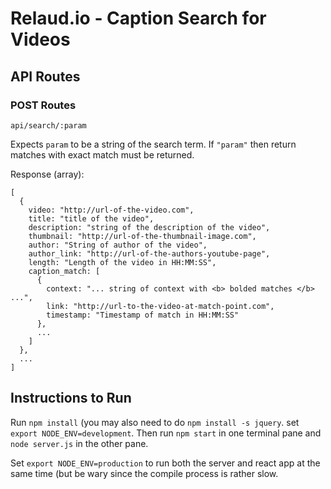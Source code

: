 # Relaud.io - Caption Search for Videos

## API Routes

### POST Routes

`api/search/:param` 

Expects `param` to be a string of the search term. If `"param"` then return matches with exact match must be returned.

Response (array):

```
[
  { 
    video: "http://url-of-the-video.com",
    title: "title of the video",
    description: "string of the description of the video",
    thumbnail: "http://url-of-the-thumbnail-image.com",
    author: "String of author of the video",
    author_link: "http://url-of-the-authors-youtube-page",
    length: "Length of the video in HH:MM:SS",
    caption_match: [
      {
        context: "... string of context with <b> bolded matches </b> ...",
        link: "http://url-to-the-video-at-match-point.com",
        timestamp: "Timestamp of match in HH:MM:SS"
      },
      ...
    ]
  },
  ...
]
```

## Instructions to Run

Run `npm install` (you may also need to do `npm install -s jquery`.  set `export NODE_ENV=development`. Then run `npm start` in one terminal pane and `node server.js` in the other pane.

Set `export NODE_ENV=production` to run both the server and react app at the same time (but be wary since the compile process is rather slow. 
